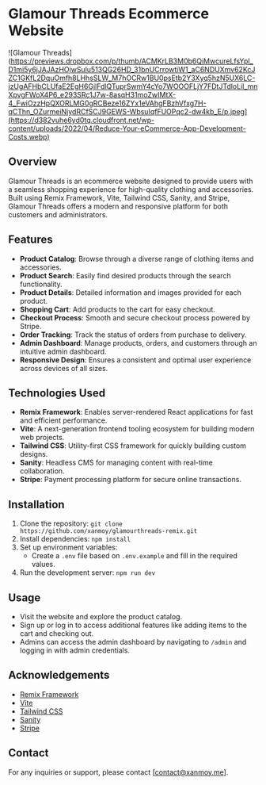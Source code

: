 # Glamour Threads Ecommerce Website
![Glamour Threads](https://previews.dropbox.com/p/thumb/ACMKrLB3M0b6QiMwcureLfsYpI_D1mi5y6jJAJAzHOjwSulu513QG26HD_31bnUCrrowtiW1_aC6NDUXmv62KcJZC1GKfL2DquOmfh8LHhsSLW_M7hOCRw1BU0psEtb2Y3Xyq5hzN5UX6LC-jzUgAFHbCLUfaE2EgH6GjlFdlQTuprSwmY4cYo7WOOOFLjY7FDtJTdloLil_mnXpvgFWoX4P6_e293SRc1J7w-8asqH31moZwIMtX-4_FwiOzzHpQXORLMG0gRCBeze16ZYx1eVAhgFBzhVfxg7H-qCThn_OZurmeiNiydRCfSCJ9GEWS-WbsuIqfFUOPqc2-dw4kb_E/p.jpeg](https://d382vuhe6yd0tq.cloudfront.net/wp-content/uploads/2022/04/Reduce-Your-eCommerce-App-Development-Costs.webp)
## Overview
Glamour Threads is an ecommerce website designed to provide users with a seamless shopping experience for high-quality clothing and accessories. Built using Remix Framework, Vite, Tailwind CSS, Sanity, and Stripe, Glamour Threads offers a modern and responsive platform for both customers and administrators.

## Features
- **Product Catalog**: Browse through a diverse range of clothing items and accessories.
- **Product Search**: Easily find desired products through the search functionality.
- **Product Details**: Detailed information and images provided for each product.
- **Shopping Cart**: Add products to the cart for easy checkout.
- **Checkout Process**: Smooth and secure checkout process powered by Stripe.
- **Order Tracking**: Track the status of orders from purchase to delivery.
- **Admin Dashboard**: Manage products, orders, and customers through an intuitive admin dashboard.
- **Responsive Design**: Ensures a consistent and optimal user experience across devices of all sizes.

## Technologies Used
- **Remix Framework**: Enables server-rendered React applications for fast and efficient performance.
- **Vite**: A next-generation frontend tooling ecosystem for building modern web projects.
- **Tailwind CSS**: Utility-first CSS framework for quickly building custom designs.
- **Sanity**: Headless CMS for managing content with real-time collaboration.
- **Stripe**: Payment processing platform for secure online transactions.

## Installation
1. Clone the repository: `git clone https://github.com/xanmoy/glamourthreads-remix.git`
2. Install dependencies: `npm install`
3. Set up environment variables:
   - Create a `.env` file based on `.env.example` and fill in the required values.
4. Run the development server: `npm run dev`

## Usage
- Visit the website and explore the product catalog.
- Sign up or log in to access additional features like adding items to the cart and checking out.
- Admins can access the admin dashboard by navigating to `/admin` and logging in with admin credentials.


## Acknowledgements
- [Remix Framework](https://remix.run/)
- [Vite](https://vitejs.dev/)
- [Tailwind CSS](https://tailwindcss.com/)
- [Sanity](https://www.sanity.io/)
- [Stripe](https://stripe.com/)

## Contact
For any inquiries or support, please contact [contact@xanmoy.me].
